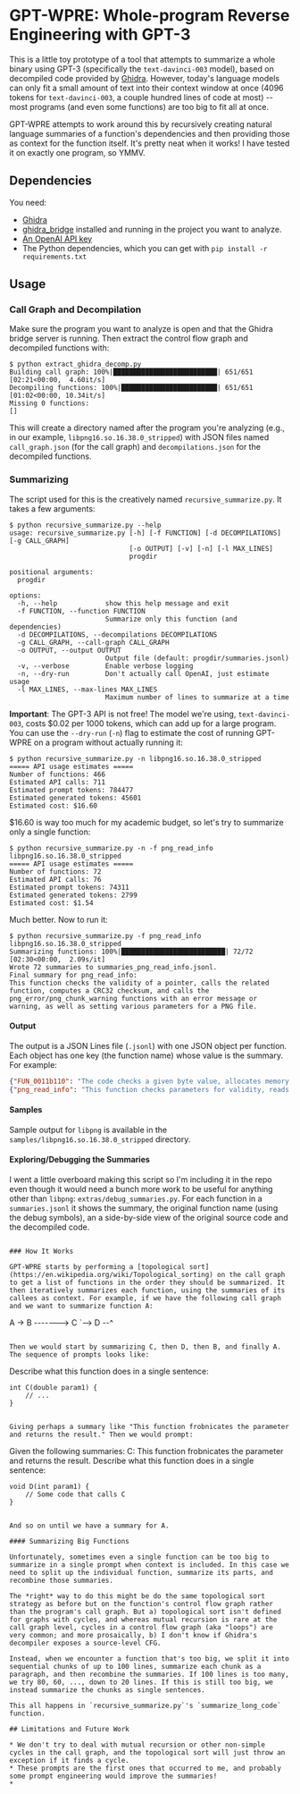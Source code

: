 # GPT-WPRE: Whole-program Reverse Engineering with GPT-3

This is a little toy prototype of a tool that attempts to summarize a whole binary using GPT-3 (specifically the `text-davinci-003` model), based on decompiled code provided by [Ghidra](https://ghidra-sre.org/). However, today's language models can only fit a small amount of text into their context window at once (4096 tokens for `text-davinci-003`, a couple hundred lines of code at most) -- most programs (and even some functions) are too big to fit all at once.

GPT-WPRE attempts to work around this by recursively creating natural language summaries of a function's dependencies and then providing those as context for the function itself. It's pretty neat when it works! I have tested it on exactly one program, so YMMV.

## Dependencies

You need:
* [Ghidra](https://ghidra-sre.org/)
* [ghidra_bridge](https://github.com/justfoxing/ghidra_bridge) installed and running in the project you want to analyze.
* [An OpenAI API key](https://beta.openai.com/account/api-keys)
* The Python dependencies, which you can get with `pip install -r requirements.txt`

## Usage

### Call Graph and Decompilation

Make sure the program you want to analyze is open and that the Ghidra bridge server is running. Then extract the control flow graph and decompiled functions with:

```console
$ python extract_ghidra_decomp.py
Building call graph: 100%|██████████████████████████| 651/651 [02:21<00:00,  4.60it/s]
Decompiling functions: 100%|████████████████████████| 651/651 [01:02<00:00, 10.34it/s]
Missing 0 functions:
[]
```

This will create a directory named after the program you're analyzing (e.g., in our example, `libpng16.so.16.38.0_stripped`) with JSON files named `call_graph.json` (for the call graph) and `decompilations.json` for the decompiled functions.

### Summarizing

The script used for this is the creatively named `recursive_summarize.py`. It takes a few arguments:

```console
$ python recursive_summarize.py --help
usage: recursive_summarize.py [-h] [-f FUNCTION] [-d DECOMPILATIONS] [-g CALL_GRAPH]
                              [-o OUTPUT] [-v] [-n] [-l MAX_LINES]
                              progdir

positional arguments:
  progdir

options:
  -h, --help            show this help message and exit
  -f FUNCTION, --function FUNCTION
                        Summarize only this function (and dependencies)
  -d DECOMPILATIONS, --decompilations DECOMPILATIONS
  -g CALL_GRAPH, --call-graph CALL_GRAPH
  -o OUTPUT, --output OUTPUT
                        Output file (default: progdir/summaries.jsonl)
  -v, --verbose         Enable verbose logging
  -n, --dry-run         Don't actually call OpenAI, just estimate usage
  -l MAX_LINES, --max-lines MAX_LINES
                        Maximum number of lines to summarize at a time
```

**Important**: The GPT-3 API is not free! The model we're using, `text-davinci-003`, costs $0.02 per 1000 tokens, which can add up for a large program. You can use the `--dry-run` (`-n`) flag to estimate the cost of running GPT-WPRE on a program without actually running it:

```console
$ python recursive_summarize.py -n libpng16.so.16.38.0_stripped
===== API usage estimates =====
Number of functions: 466
Estimated API calls: 711
Estimated prompt tokens: 784477
Estimated generated tokens: 45601
Estimated cost: $16.60
```

$16.60 is way too much for my academic budget, so let's try to summarize only a single function:

```console
$ python recursive_summarize.py -n -f png_read_info libpng16.so.16.38.0_stripped
===== API usage estimates =====
Number of functions: 72
Estimated API calls: 76
Estimated prompt tokens: 74311
Estimated generated tokens: 2799
Estimated cost: $1.54
```

Much better. Now to run it:

```console
$ python recursive_summarize.py -f png_read_info libpng16.so.16.38.0_stripped
Summarizing functions: 100%|██████████████████████████| 72/72 [02:30<00:00,  2.09s/it]
Wrote 72 summaries to summaries_png_read_info.jsonl.
Final summary for png_read_info:
This function checks the validity of a pointer, calls the related function, computes a CRC32 checksum, and calls the png_error/png_chunk_warning functions with an error message or warning, as well as setting various parameters for a PNG file.
```

#### Output

The output is a JSON Lines file (`.jsonl`) with one JSON object per function. Each object has one key (the function name) whose value is the summary. For example:

```json
{"FUN_0011b110": "The code checks a given byte value, allocates memory, reads data from a given pointer, checks two arrays for consistency, modifies certain bits from a given parameter, calculates a CRC32 checksum, and calls the png_chunk_benign_error() function with a message based on the zlib return code."}
{"png_read_info": "This function checks parameters for validity, reads data, calculates a CRC32 checksum, allocates memory, and sets values for various parameters."}
```

#### Samples

Sample output for `libpng` is available in the `samples/libpng16.so.16.38.0_stripped` directory.

#### Exploring/Debugging the Summaries

I went a little overboard making this script so I'm including it in the repo even though it would need a bunch more work to be useful for anything other than `libpng`: `extras/debug_summaries.py`. For each function in a `summaries.jsonl` it shows the summary, the original function name (using the debug symbols), an a side-by-side view of the original source code and the decompiled code.

```console

### How It Works

GPT-WPRE starts by performing a [topological sort](https://en.wikipedia.org/wiki/Topological_sorting) on the call graph to get a list of functions in the order they should be summarized. It then iteratively summarizes each function, using the summaries of its callees as context. For example, if we have the following call graph and we want to summarize function A:

```
A -> B -------> C
      `--> D --^
```

Then we would start by summarizing C, then D, then B, and finally A. The sequence of prompts looks like:

````
Describe what this function does in a single sentence:
```
int C(double param1) {
    // ...
}
```
````

Giving perhaps a summary like "This function frobnicates the parameter and returns the result." Then we would prompt:

````
Given the following summaries:
C: This function frobnicates the parameter and returns the result.
Describe what this function does in a single sentence:
```
void D(int param1) {
    // Some code that calls C
}
```
````

And so on until we have a summary for A.

#### Summarizing Big Functions

Unfortunately, sometimes even a single function can be too big to summarize in a single prompt when context is included. In this case we need to split up the individual function, summarize its parts, and recombine those summaries.

The *right* way to do this might be do the same topological sort strategy as before but on the function's control flow graph rather than the program's call graph. But a) topological sort isn't defined for graphs with cycles, and whereas mutual recursion is rare at the call graph level, cycles in a control flow graph (aka "loops") are very common; and more prosaically, b) I don't know if Ghidra's decompiler exposes a source-level CFG.

Instead, when we encounter a function that's too big, we split it into sequential chunks of up to 100 lines, summarize each chunk as a paragraph, and then recombine the summaries. If 100 lines is too many, we try 80, 60, ..., down to 20 lines. If this is still too big, we instead summarize the chunks as single sentences.

This all happens in `recursive_summarize.py`'s `summarize_long_code` function.

## Limitations and Future Work

* We don't try to deal with mutual recursion or other non-simple cycles in the call graph, and the topological sort will just throw an exception if it finds a cycle.
* These prompts are the first ones that occurred to me, and probably some prompt engineering would improve the summaries!
*
